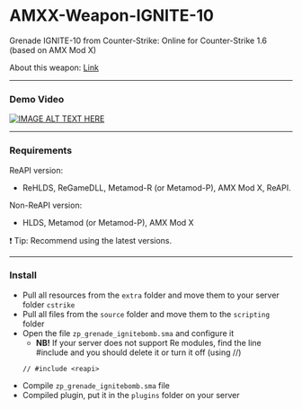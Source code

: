 # AMXX-Weapon-IGNITE-10
Grenade IGNITE-10 from Counter-Strike: Online for Counter-Strike 1.6 (based on AMX Mod X)

About this weapon: [Link](https://cso.fandom.com/wiki/IGNITE-10)

---
### Demo Video
[![IMAGE ALT TEXT HERE](https://img.youtube.com/vi/T3LLU10fCas/0.jpg)](https://youtu.be/T3LLU10fCas)

---
### Requirements
ReAPI version:
- ReHLDS, ReGameDLL, Metamod-R (or Metamod-P), AMX Mod X, ReAPI.

Non-ReAPI version:
- HLDS, Metamod (or Metamod-P), AMX Mod X

❗ Tip: Recommend using the latest versions.

---
### Install
- Pull all resources from the `extra` folder and move them to your server folder `cstrike`
- Pull all files from the `source` folder and move them to the `scripting` folder
- Open the file `zp_grenade_ignitebomb.sma` and configure it
  * **NB!** If your server does not support Re modules, find the line #include <reapi> and you should delete it or turn it off (using //)
  ```Pawn
  // #include <reapi>
  ```
- Compile `zp_grenade_ignitebomb.sma` file
- Compiled plugin, put it in the `plugins` folder on your server
